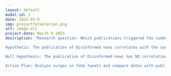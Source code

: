 ```yaml
---
layout: default
modal-id: 2
date: 2023-03-9
img: projectformulation.png
alt: image-alt
project-date: March 9 2023
description: "Research question: Which publications triggered the sudden surge in mis-/disinformation regarding Leni's alleged association with the CPP-NPA-NDF?\n\n

Hypothesis: The publication of Disinformed news correlates with the sudden spike in Mis/Disinformed tweets regarding Leni's alleged allegiance the CPP-NDA-NDF.\n\n

Null Hypothesis: The publication of Disinformed news has NO correlation with the sudden spike in Mis/Disinformed tweets regarding Leni's alleged allegiance the CPP-NDA-NDF.\n\n

Action Plan: Analyze surges in fake tweets and compare dates with publication of disinformed news"
---
```

